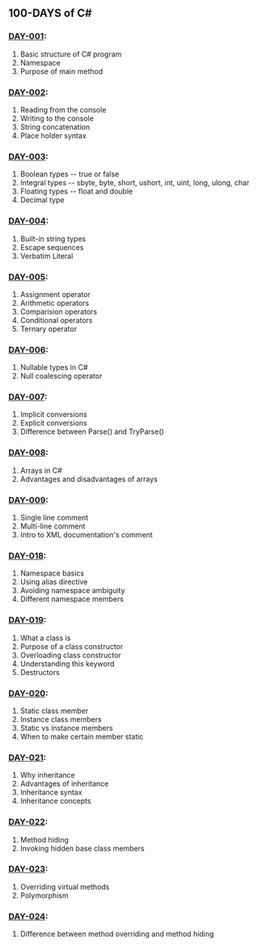 ## 100-DAYS of C#

### [DAY-001](./DAY-001):
1. Basic structure of C# program
2. Namespace
3. Purpose of main method

### [DAY-002](./DAY-002):
1. Reading from the console
2. Writing to the console
3. String concatenation
4. Place holder syntax

### [DAY-003](./DAY-003):
1. Boolean types -- true or false
2. Integral types -- sbyte, byte, short, ushort, int, uint, long, ulong, char
3. Floating types -- float and double
4. Decimal type

### [DAY-004](./DAY-004):
1. Built-in string types
2. Escape sequences
3. Verbatim Literal

### [DAY-005](./DAY-005):
1. Assignment operator
2. Arithmetic operators
3. Comparision operators
4. Conditional operators
5. Ternary operator

### [DAY-006](./DAY-006):
1. Nullable types in C#
2. Null coalescing operator

### [DAY-007](./DAY-007):
1. Implicit conversions
2. Explicit conversions
3. Difference between Parse() and TryParse()

### [DAY-008](./DAY-008):
1. Arrays in C#
2. Advantages and disadvantages of arrays

### [DAY-009](./DAY-009):
1. Single line comment
2. Multi-line comment
3. Intro to XML documentation's comment

### [DAY-018](./DAY-018):
1. Namespace basics
2. Using alias directive
3. Avoiding namespace ambiguity
4. Different namespace members

### [DAY-019](./DAY-019):
1. What a class is
2. Purpose of a class constructor
3. Overloading class constructor
4. Understanding this keyword
5. Destructors

### [DAY-020](./DAY-020):
1. Static class member
2. Instance class members
3. Static vs instance members
4. When to make certain member static

### [DAY-021](./DAY-021):
1. Why inheritance
2. Advantages of inheritance
3. Inheritance syntax
4. Inheritance concepts

### [DAY-022](./DAY-022):
1. Method hiding
2. Invoking hidden base class members

### [DAY-023](./DAY-023):
1. Overriding virtual methods
2. Polymorphism

### [DAY-024](./DAY-024):
1. Difference between method overriding and method hiding



